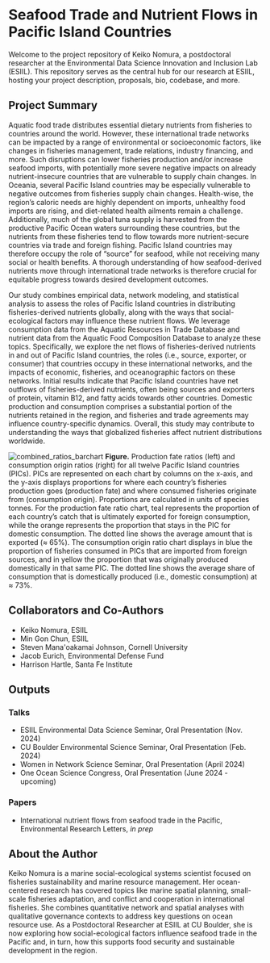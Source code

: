# Seafood Trade and Nutrient Flows in Pacific Island Countries

Welcome to the project repository of Keiko Nomura, a postdoctoral researcher at the Environmental Data Science Innovation and Inclusion Lab (ESIIL). This repository serves as the central hub for our research at ESIIL, hosting your project description, proposals, bio, codebase, and more.


## Project Summary

Aquatic food trade distributes essential dietary nutrients from fisheries to countries around the world. However, these international trade networks can be impacted by a range of environmental or socioeconomic factors, like changes in fisheries management, trade relations, industry financing, and more. Such disruptions can lower fisheries production and/or increase seafood imports, with potentially more severe negative impacts on already nutrient-insecure countries that are vulnerable to supply chain changes. In Oceania, several Pacific Island countries may be especially vulnerable to negative outcomes from fisheries supply chain changes. Health-wise, the region’s caloric needs are highly dependent on imports, unhealthy food imports are rising, and diet-related health ailments remain a challenge. Additionally, much of the global tuna supply is harvested from the productive Pacific Ocean waters surrounding these countries, but the nutrients from these fisheries tend to flow towards more nutrient-secure countries via trade and foreign fishing. Pacific Island countries may therefore occupy the role of “source” for seafood, while not receiving many social or health benefits. A thorough understanding of how seafood-derived nutrients move through international trade networks is therefore crucial for equitable progress towards desired development outcomes.

Our study combines empirical data, network modeling, and statistical analysis to assess the roles of Pacific Island countries in distributing fisheries-derived nutrients globally, along with the ways that social-ecological factors may influence these nutrient flows. We leverage consumption data from the Aquatic Resources in Trade Database and nutrient data from the Aquatic Food Composition Database to analyze these topics. Specifically, we explore the net flows of fisheries-derived nutrients in and out of Pacific Island countries, the roles (i.e., source, exporter, or consumer) that countries occupy in these international networks, and the impacts of economic, fisheries, and oceanographic factors on these networks. Initial results indicate that Pacific Island countries have net outflows of fisheries-derived nutrients, often being sources and exporters of protein, vitamin B12, and fatty acids towards other countries. Domestic production and consumption comprises a substantial portion of the nutrients retained in the region, and fisheries and trade agreements may influence country-specific dynamics. Overall, this study may contribute to understanding the ways that globalized fisheries affect nutrient distributions worldwide.

![combined_ratios_barchart](https://github.com/user-attachments/assets/7017acac-59cf-4463-9733-690b9fb002e5)
**Figure.** Production fate ratios (left) and consumption origin ratios (right) for all twelve Pacific Island countries (PICs). PICs are represented on each chart by columns on the x-axis, and the y-axis displays proportions for where each country’s fisheries production goes (production fate) and where consumed fisheries originate from (consumption origin). Proportions are calculated in units of species tonnes. For the production fate ratio chart, teal represents the proportion of each country’s catch that is ultimately exported for foreign consumption, while the orange represents the proportion that stays in the PIC for domestic consumption. The dotted line shows the average amount that is exported (≈ 65%). The consumption origin ratio chart displays in blue the proportion of fisheries consumed in PICs that are imported from foreign sources, and in yellow the proportion that was originally produced domestically in that same PIC. The dotted line shows the average share of consumption that is domestically produced (i.e., domestic consumption) at ≈ 73%.


## Collaborators and Co-Authors 
- Keiko Nomura, ESIIL
- Min Gon Chun, ESIIL
- Steven Mana'oakamai Johnson, Cornell University
- Jacob Eurich, Environmental Defense Fund
- Harrison Hartle, Santa Fe Institute


## Outputs
### Talks
- ESIIL Environmental Data Science Seminar, Oral Presentation (Nov. 2024)
- CU Boulder Environmental Science Seminar, Oral Presentation (Feb. 2024)
- Women in Network Science Seminar, Oral Presentation (April 2024) 
- One Ocean Science Congress, Oral Presentation (June 2024 - upcoming)

### Papers
- International nutrient flows from seafood trade in the Pacific, Environmental Research Letters, _in prep_


## About the Author
Keiko Nomura is a marine social-ecological systems scientist focused on fisheries sustainability and marine resource management. Her ocean-centered research has covered topics like marine spatial planning, small-scale fisheries adaptation, and conflict and cooperation in international fisheries. She combines quantitative network and spatial analyses with qualitative governance contexts to address key questions on ocean resource use. As a Postdoctoral Researcher at ESIIL at CU Boulder, she is now exploring how social-ecological factors influence seafood trade in the Pacific and, in turn, how this supports food security and sustainable development in the region.
 
